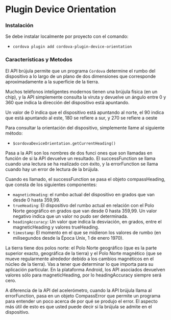# Plugin Device Orientation

### Instalación
Se debe instalar localmente por proyecto con el comando:

- `cordova plugin add cordova-plugin-device-orientation`

### Características y Metodos

El API brújula permite que un programa `Cordova` determine el rumbo del dispositivo a lo largo de un plano de dos dimensiones que corresponde aproximadamente a la superficie de la tierra.

Muchos teléfonos inteligentes modernos tienen una brújula física (en un chip), y la API simplemente consulta la viruta y devuelve un ángulo entre 0 y 360 que indica la dirección del dispositivo está apuntando.

Un valor de 0 indica que el dispositivo está apuntando al norte, el 90 indica que está apuntando al este, 180 se refiere a sur, y 270 se refiere a oeste

Para consultar la orientación del dispositivo, simplemente llame al siguiente método:

- `$cordovaDeviceOrientation.getCurrentHeading()`

Pasa a la API son los nombres de dos funci ones que son llamadas en función de si la API devuelve un resultado. El successFunction se llama cuando una lectura se ha realizado con éxito, y la errorFunction se llama cuando hay un error de lectura de la brújula.

Cuando es llamado, el successFunction se pasa el objeto compassHeading, que
consta de los siguientes componentes:

- `magneticHeading`: el rumbo actual del dispositivo en grados que van desde 0 hasta 359,99.
- `trueHeading`: El dispositivo del rumbo actual en relación con el Polo Norte geográfico en grados que van desde 0 hasta 359,99. Un valor negativo indica que un valor no pudo ser determinada.
- `headingAccuracy`: Un valor que indica la desviación, en grados, entre el magneticHeading y valores trueHeading.
- `timestamp`: El momento en el que se midieron los valores de rumbo (en milisegundos desde la Época Unix, 1 de enero 1970).

La tierra tiene dos polos norte: el Polo Norte geográfico (que es la parte superior exacto, geográfica de la tierra) y el Polo Norte magnético (que se mueve regularmente alrededor debido a los cambios magnéticos en el núcleo de la tierra). Vas a tener que determinar lo que importa para su aplicación particular.
En la plataforma Android, los API asociados devuelven valores sólo para magneticHeading, por lo headingAccuracy siempre será cero.

A diferencia de la API del acelerómetro, cuando la API brújula llama al errorFunction, pasa en un objeto CompassError que permite un programa para entender un poco acerca de por qué se produjo el error. El aspecto más útil de esto es que usted puede decir si la brújula se admite en el dispositivo.